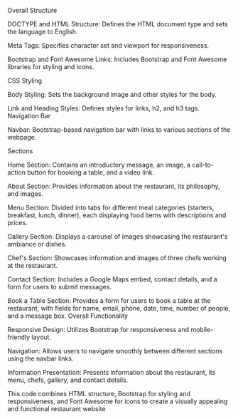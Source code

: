 Overall Structure

DOCTYPE and HTML Structure: Defines the HTML document type and sets the language to English.

Meta Tags: Specifies character set and viewport for responsiveness.

Bootstrap and Font Awesome Links: Includes Bootstrap and Font Awesome libraries for styling and icons.

CSS Styling

Body Styling: Sets the background image and other styles for the body.

Link and Heading Styles: Defines styles for links, h2, and h3 tags. Navigation Bar

Navbar: Bootstrap-based navigation bar with links to various sections of the webpage.

Sections

Home Section: Contains an introductory message, an image, a call-to-action button for booking a table, and a video link.

About Section: Provides information about the restaurant, its philosophy, and images.

Menu Section: Divided into tabs for different meal categories (starters, breakfast, lunch, dinner), each displaying food items with descriptions and prices.

Gallery Section: Displays a carousel of images showcasing the restaurant's ambiance or dishes.

Chef's Section: Showcases information and images of three chefs working at the restaurant.

Contact Section: Includes a Google Maps embed, contact details, and a form for users to submit messages.

Book a Table Section: Provides a form for users to book a table at the restaurant, with fields for name, email, phone, date, time, number of people, and a message box. Overall Functionality

Responsive Design: Utilizes Bootstrap for responsiveness and mobile-friendly layout.

Navigation: Allows users to navigate smoothly between different sections using the navbar links.

Information Presentation: Presents information about the restaurant, its menu, chefs, gallery, and contact details.

This code combines HTML structure, Bootstrap for styling and responsiveness, and Font Awesome for icons to create a visually appealing and functional restaurant website